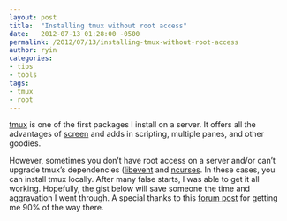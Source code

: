 ```yaml
---
layout: post
title:  "Installing tmux without root access"
date:   2012-07-13 01:28:00 -0500
permalink: /2012/07/13/installing-tmux-without-root-access
author: ryin
categories:
- tips
- tools
tags:
- tmux
- root
---
```

[tmux](http://tmux.sourceforge.net/) is one of the first packages I install on a server. It offers all the advantages of [screen](http://www.gnu.org/software/screen/) and adds in scripting, multiple panes, and other goodies.

However, sometimes you don’t have root access on a server and/or can’t upgrade tmux’s dependencies ([libevent](http://libevent.org/) and [ncurses](http://www.gnu.org/software/ncurses/). In these cases, you can install tmux locally. After many false starts, I was able to get it all working. Hopefully, the gist below will save someone the time and aggravation I went through. A special thanks to this [forum post](http://www.linuxquestions.org/questions/linux-software-2/installing-tmux-from-source-as-non-root-user-857098/) for getting me 90% of the way there.

<script src="https://gist.github.com/ryin/3106801.js"></script>
